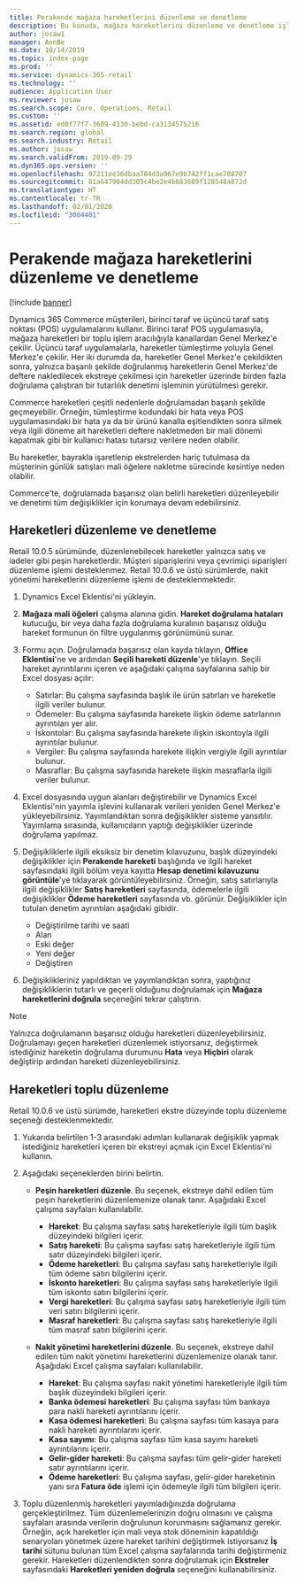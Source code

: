 ```yaml
---
title: Perakende mağaza hareketlerini düzenleme ve denetleme
description: Bu konuda, mağaza hareketlerini düzenleme ve denetleme işlevi açıklanır.
author: josaw1
manager: AnnBe
ms.date: 10/14/2019
ms.topic: index-page
ms.prod: ''
ms.service: dynamics-365-retail
ms.technology: ''
audience: Application User
ms.reviewer: josaw
ms.search.scope: Core, Operations, Retail
ms.custom: ''
ms.assetid: ed0f77f7-3609-4330-bebd-ca3134575216
ms.search.region: global
ms.search.industry: Retail
ms.author: josaw
ms.search.validFrom: 2019-09-29
ms.dyn365.ops.version: ''
ms.openlocfilehash: 97211ee36dbaa704d3a967e9b742ff1cae708707
ms.sourcegitcommit: 81a647904dd305c4be2e4b683689f128548a872d
ms.translationtype: HT
ms.contentlocale: tr-TR
ms.lasthandoff: 02/01/2020
ms.locfileid: "3004401"
---
```

# <a name="edit-and-audit-retail-store-transactions"></a>Perakende mağaza hareketlerini düzenleme ve denetleme

[!include [banner](includes/banner.md)]



Dynamics 365 Commerce müşterileri, birinci taraf ve üçüncü taraf satış noktası (POS) uygulamalarını kullanır. Birinci taraf POS uygulamasıyla, mağaza hareketleri bir toplu işlem aracılığıyla kanallardan Genel Merkez'e çekilir. Üçüncü taraf uygulamalarla, hareketler tümleştirme yoluyla Genel Merkez'e çekilir. Her iki durumda da, hareketler Genel Merkez'e çekildikten sonra, yalnızca başarılı şekilde doğrulanmış hareketlerin Genel Merkez'de deftere nakledilecek ekstreye çekilmesi için hareketler üzerinde birden fazla doğrulama çalıştıran bir tutarlılık denetimi işleminin yürütülmesi gerekir. 

Commerce hareketleri çeşitli nedenlerle doğrulamadan başarılı şekilde geçmeyebilir. Örneğin, tümleştirme kodundaki bir hata veya POS uygulamasındaki bir hata ya da bir ürünü kanalla eşitlendikten sonra silmek veya ilgili döneme ait hareketleri deftere nakletmeden bir mali dönemi kapatmak gibi bir kullanıcı hatası tutarsız verilere neden olabilir.

Bu hareketler, bayrakla işaretlenip ekstrelerden hariç tutulmasa da müşterinin günlük satışları mali öğelere nakletme sürecinde kesintiye neden olabilir.

Commerce'te, doğrulamada başarısız olan belirli hareketleri düzenleyebilir ve denetimi tüm değişiklikler için korumaya devam edebilirsiniz. 

## <a name="edit-and-audit-transactions"></a>Hareketleri düzenleme ve denetleme

Retail 10.0.5 sürümünde, düzenlenebilecek hareketler yalnızca satış ve iadeler gibi peşin hareketlerdir. Müşteri siparişlerini veya çevrimiçi siparişleri düzenleme işlemi desteklenmez. Retail 10.0.6 ve üstü sürümlerde, nakit yönetimi hareketlerini düzenleme işlemi de desteklenmektedir.

1. Dynamics Excel Eklentisi'ni yükleyin.

2. **Mağaza mali öğeleri** çalışma alanına gidin. **Hareket doğrulama hataları** kutucuğu, bir veya daha fazla doğrulama kuralının başarısız olduğu hareket formunun ön filtre uygulanmış görünümünü sunar.
 
3. Formu açın. Doğrulamada başarısız olan kayda tıklayın, **Office Eklentisi**'ne ve ardından **Seçili hareketi düzenle**'ye tıklayın. Seçili hareket ayrıntılarını içeren ve aşağıdaki çalışma sayfalarına sahip bir Excel dosyası açılır:

    - Satırlar: Bu çalışma sayfasında başlık ile ürün satırları ve hareketle ilgili veriler bulunur.
    - Ödemeler: Bu çalışma sayfasında harekete ilişkin ödeme satırlarının ayrıntıları yer alır.
    - İskontolar: Bu çalışma sayfasında harekete ilişkin iskontoyla ilgili ayrıntılar bulunur.
    - Vergiler: Bu çalışma sayfasında harekete ilişkin vergiyle ilgili ayrıntılar bulunur.
    - Masraflar: Bu çalışma sayfasında harekete ilişkin masraflarla ilgili veriler bulunur.

4. Excel dosyasında uygun alanları değiştirebilir ve Dynamics Excel Eklentisi'nin yayımla işlevini kullanarak verileri yeniden Genel Merkez'e yükleyebilirsiniz. Yayımlandıktan sonra değişiklikler sisteme yansıtılır. Yayımlama sırasında, kullanıcıların yaptığı değişiklikler üzerinde doğrulama yapılmaz.

5. Değişikliklerle ilgili eksiksiz bir denetim kılavuzunu, başlık düzeyindeki değişiklikler için **Perakende hareketi** başlığında ve ilgili hareket sayfasındaki ilgili bölüm veya kayıtta **Hesap denetimi kılavuzunu görüntüle**'ye tıklayarak görüntüleyebilirsiniz. Örneğin, satış satırlarıyla ilgili değişiklikler **Satış hareketleri** sayfasında, ödemelerle ilgili değişiklikler **Ödeme hareketleri** sayfasında vb. görünür. Değişiklikler için tutulan denetim ayrıntıları aşağıdaki gibidir.

   - Değiştirilme tarihi ve saati
   - Alan 
   - Eski değer
   - Yeni değer
   - Değiştiren

6. Değişiklikleriniz yapıldıktan ve yayımlandıktan sonra, yaptığınız değişikliklerin tutarlı ve geçerli olduğunu doğrulamak için **Mağaza hareketlerini doğrula** seçeneğini tekrar çalıştırın.

> [!NOTE]
> Yalnızca doğrulamanın başarısız olduğu hareketleri düzenleyebilirsiniz. Doğrulamayı geçen hareketleri düzenlemek istiyorsanız, değiştirmek istediğiniz hareketin doğrulama durumunu **Hata** veya **Hiçbiri** olarak değiştirip ardından hareketi düzenleyebilirsiniz. 


## <a name="bulk-edit-transactions"></a>Hareketleri toplu düzenleme

Retail 10.0.6 ve üstü sürümde, hareketleri ekstre düzeyinde toplu düzenleme seçeneği desteklenmektedir. 

1. Yukarıda belirtilen 1-3 arasındaki adımları kullanarak değişiklik yapmak istediğiniz hareketleri içeren bir ekstreyi açmak için Excel Eklentisi'ni kullanın.

2. Aşağıdaki seçeneklerden birini belirtin.

    - **Peşin hareketleri düzenle**. Bu seçenek, ekstreye dahil edilen tüm peşin hareketlerini düzenlemenize olanak tanır. Aşağıdaki Excel çalışma sayfaları kullanılabilir.
    
       - **Hareket**: Bu çalışma sayfası satış hareketleriyle ilgili tüm başlık düzeyindeki bilgileri içerir.
       - **Satış hareketi**: Bu çalışma sayfası satış hareketleriyle ilgili tüm satır düzeyindeki bilgileri içerir.
       - **Ödeme hareketleri**: Bu çalışma sayfası satış hareketleriyle ilgili tüm ödeme satırı bilgilerini içerir.
       - **İskonto hareketleri**: Bu çalışma sayfası satış hareketleriyle ilgili tüm iskonto satırı bilgilerini içerir.
       - **Vergi hareketleri**: Bu çalışma sayfası satış hareketleriyle ilgili tüm veri satırı bilgilerini içerir.
       - **Masraf hareketleri**: Bu çalışma sayfası satış hareketleriyle ilgili tüm masraf satırı bilgilerini içerir.

    - **Nakit yönetimi hareketlerini düzenle**. Bu seçenek, ekstreye dahil edilen tüm nakit yönetimi hareketlerini düzenlemenize olanak tanır. Aşağıdaki Excel çalışma sayfaları kullanılabilir.
     
       - **Hareket**: Bu çalışma sayfası nakit yönetimi hareketleriyle ilgili tüm başlık düzeyindeki bilgileri içerir.
       - **Banka ödemesi hareketleri**: Bu çalışma sayfası tüm bankaya para nakli hareketi ayrıntılarını içerir.
       - **Kasa ödemesi hareketleri**: Bu çalışma sayfası tüm kasaya para nakli hareketi ayrıntılarını içerir.
       - **Kasa sayımı**: Bu çalışma sayfası tüm kasa sayımı hareketi ayrıntılarını içerir.
       - **Gelir-gider hareketi**: Bu çalışma sayfası tüm gelir-gider hareketi satır ayrıntılarını içerir.
       - **Ödeme hareketleri**: Bu çalışma sayfası, gelir-gider hareketinin yanı sıra **Fatura öde** işlemi için ödemeyle ilgili tüm bilgileri içerir.

3.  Toplu düzenlenmiş hareketleri yayımladığınızda doğrulama gerçekleştirilmez. Tüm düzenlemelerinizin doğru olmasını ve çalışma sayfaları arasında verilerin doğrulunun korunmasını sağlamanız gerekir. Örneğin, açık hareketler için mali veya stok döneminin kapatıldığı senaryoları yönetmek üzere hareket tarihini değiştirmek istiyorsanız **İş tarihi** sütunu bulunan tüm Excel çalışma sayfalarında tarihi değiştirmeniz gerekir. Hareketleri düzenlendikten sonra doğrulamak için **Ekstreler** sayfasındaki **Hareketleri yeniden doğrula** seçeneğini kullanabilirsiniz.
